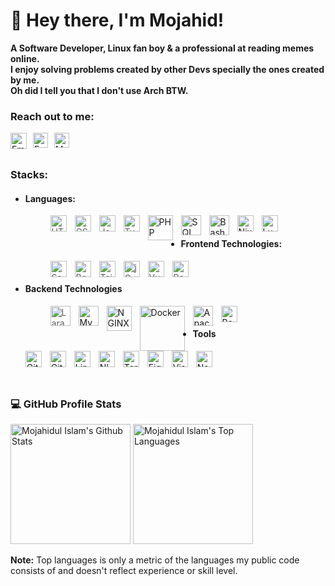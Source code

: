 # 👋 Hey there, I'm Mojahid!
**A Software Developer, Linux fan boy & a professional at reading memes online.<br> I enjoy solving problems created by other Devs specially the ones created by me.<br/>Oh did I tell you that I don't use Arch BTW.**
<br/>

### Reach out to me:
  [<img align="left" title="Email itsemon245@gmail.com" width="26px" src="https://api.iconify.design/logos:google-gmail.svg?color=%2333d17a" style="margin-right:10px;" />](mailto:itsemon245@gmail.com)
  [<img align="left" title="facebook.com/itsemon245"  alt="Facebook Icon" width="24px" src="https://api.iconify.design/logos:facebook.svg" style="margin-right:10px;" />](https://www.facebook.com/itsemon245/)
  [<img align="left" title="itsemon245"  alt="Messenger Icon" width="24px" src="https://api.iconify.design/logos:messenger.svg" style="margin-right:10px;" />](https://messenger.com/itsemon245/)
  <br/>
  <br/>

### Stacks:
  - #### Languages:
    > <img align="left" title="HTML 5" alt="HTML5" width="26px" src="https://cdn.jsdelivr.net/gh/devicons/devicon/icons/html5/html5-original.svg" style="padding-right:10px;" />
    > <img align="left" title="CSS 3" alt="CSS3" width="26px" src="https://cdn.jsdelivr.net/gh/devicons/devicon/icons/css3/css3-original.svg" style="padding-right:10px;" />
    > <img align="left" title="JavaScript" alt="JavaScript" width="26px" src="https://cdn.jsdelivr.net/gh/devicons/devicon/icons/javascript/javascript-original.svg" style="padding-right:10px;" />
    > <img align="left" title="Typescript" alt="Typescript" width="26px" src="https://api.iconify.design/logos:typescript-icon.svg" style="padding-right:10px;" />
    <img align="left" title="PHP" alt="PHP" width="40px" src="https://api.iconify.design/logos:php.svg" style="padding-right:10px;" />
    <img align="left" title="SQL" alt="SQL" width="32px" src="https://api.iconify.design/carbon:sql.svg?color=%23e01b24" style="padding-right:10px;" />
    <img align="left" title="Bash" alt="Bash" width="32px" src="https://api.iconify.design/skill-icons:bash-light.svg?color=%23ff7800" style="padding-right:10px;" />
    <img align="left" title="Nix" alt="Nix" width="26px" src="https://api.iconify.design/vscode-icons:file-type-nix.svg" style="padding-right:10px;" />
    <img align="left" title="Lua" alt="Lua" width="26px" src="https://api.iconify.design/devicon:lua.svg" style="padding-right:10px;" />
    
    <br/>
  - #### Frontend Technologies:
    > <img align="left" title="SASS" alt="Sass" width="26px" src="https://cdn.jsdelivr.net/gh/devicons/devicon/icons/sass/sass-original.svg" style="padding-right:10px;" />
    > <img align="left" title="Bootstrap" alt="Bootstrap" width="26px" src="https://api.iconify.design/logos:bootstrap.svg" style="padding-right:10px;" />
    > <img align="left" title="Tailwind CSS" alt="Tailwind" width="26px" src="https://api.iconify.design/logos:tailwindcss-icon.svg" style="padding-right:10px;" />
    > <img align="left" title="jQuery" alt="jQuery" width="26px" src="https://cdn.jsdelivr.net/gh/devicons/devicon/icons/jquery/jquery-original.svg" style="padding-right:10px;" />
    > <img align="left" title="Vue" alt="Vue" width="26px" src="https://cdn.jsdelivr.net/gh/devicons/devicon/icons/vuejs/vuejs-original.svg" style="padding-right:10px;" />
    > <img align="left" title="React" alt="React" width="26px" src="https://cdn.jsdelivr.net/gh/devicons/devicon/icons/react/react-original.svg" style="padding-right:10px;" />
    <br/>
  - #### Backend Technologies
    > <img align="left" title="Larvel" alt="Laravel" width="32px" src="https://avatars.githubusercontent.com/u/958072" style="padding-right:10px;" />
    <img align="left" title="MySQL" alt="MySQL" width="32px" src="https://api.iconify.design/logos:mysql.svg" style="padding-right:10px;" />
    <img align="left" title="NGINX" alt="NGINX" width="40px" src="https://api.iconify.design/devicon:nginx.svg" style="padding-right:10px;" />
    <img align="left" title="Docker" alt="Docker" width="72px" src="https://api.iconify.design/logos:docker.svg" style="padding-right:10px;" />
    <img align="left" title="Apache" alt="Apache" width="32px" src="https://api.iconify.design/devicon:apache.svg" style="padding-right:10px;" />
    <img align="left" title="REST API" alt="Rest API Icon" width="26px" src="https://api.iconify.design/mdi:api.svg?color=%23e66100" style="padding-right:10px;" />
    <br/>
  - #### Tools
    > 
    <img align="left" title="Git" alt="Git" width="26px" src="https://cdn.jsdelivr.net/gh/devicons/devicon/icons/git/git-original.svg" style="padding-right:10px;" />
    <img align="left" title="Github" alt="GitHub" width="26px" src="https://user-images.githubusercontent.com/3369400/139447912-e0f43f33-6d9f-45f8-be46-2df5bbc91289.png" style="padding-right:10px;" />
    <img align="left" title="Linux" alt="Linux" width="26px" src="https://cdn.jsdelivr.net/gh/devicons/devicon/icons/linux/linux-original.svg" style="padding-right:10px;" />
    <img align="left" title="NIXOS" alt="NIXOS" width="26px" src="https://api.iconify.design/vscode-icons:file-type-nix.svg" style="padding-right:10px;" />
    <img align="left" title="Shell" alt="Terminal" width="26px" src="https://avatars.githubusercontent.com/u/8104776" style="padding-right:10px;" />
    <img align="left" title="Figma" alt="Figma" width="26px" src="https://cdn.jsdelivr.net/gh/devicons/devicon/icons/figma/figma-original.svg" style="padding-right:10px;" />
    <img align="left" title="Visual Studio Code"  alt="Visual Studio Code" width="26px" src="https://cdn.jsdelivr.net/gh/devicons/devicon/icons/vscode/vscode-original.svg" style="padding-right:10px;" />
    <img align="left" title="Neovim"  alt="Neovim" width="26px" src="https://api.iconify.design/devicon:neovim.svg" style="padding-right:10px;" />
<br />
<br />
<br />

 
 <h3>💻 GitHub Profile Stats</h3>
 <!-- https://github.com/anuraghazra/github-readme-stats -->
  <a href="#"><img alt="Mojahidul Islam's Github Stats" src="https://denvercoder1-github-readme-stats.vercel.app/api/?username=itsemon245&show_icons=true&include_all_commits=true&count_private=true&theme=react&hide_border=true&bg_color=1F222E&title_color=F85D7F&icon_color=F8D866" height="192px"/></a>
 <a href="#"> <img alt="Mojahidul Islam's Top Languages" src="https://denvercoder1-github-readme-stats.vercel.app/api/top-langs/?username=itsemon245&langs_count=8&layout=compact&theme=react&hide_border=true&bg_color=1F222E&title_color=F85D7F&icon_color=F8D866&hide=Jupyter%20Notebook,Roff" height="192px"/></a>
  <br/>

  <b>Note:</b> Top languages is only a metric of the languages my public code consists of and doesn't reflect experience or skill level.
<br/>
